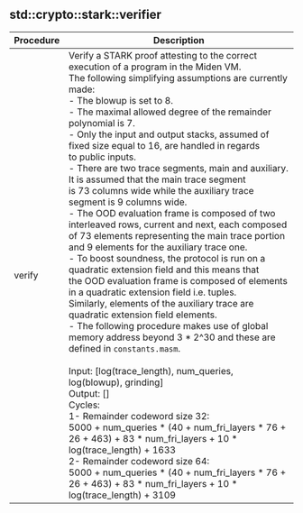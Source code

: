 
## std::crypto::stark::verifier
| Procedure | Description |
| ----------- | ------------- |
| verify | Verify a STARK proof attesting to the correct execution of a program in the Miden VM.<br />The following simplifying assumptions are currently made:<br />- The blowup is set to 8.<br />- The maximal allowed degree of the remainder polynomial is 7.<br />- Only the input and output stacks, assumed of fixed size equal to 16, are handled in regards<br />to public inputs.<br />- There are two trace segments, main and auxiliary. It is assumed that the main trace segment<br />is 73 columns wide while the auxiliary trace segment is 9 columns wide.<br />- The OOD evaluation frame is composed of two interleaved rows, current and next, each composed<br />of 73 elements representing the main trace portion and 9 elements for the auxiliary trace one.<br />- To boost soundness, the protocol is run on a quadratic extension field and this means that<br />the OOD evaluation frame is composed of elements in a quadratic extension field i.e. tuples.<br />Similarly, elements of the auxiliary trace are quadratic extension field elements.<br />- The following procedure makes use of global memory address beyond 3 * 2^30 and these are<br />defined in `constants.masm`.<br /><br />Input: [log(trace_length), num_queries, log(blowup), grinding]<br />Output: []<br />Cycles:<br />1- Remainder codeword size 32:<br />5000 + num_queries * (40 + num_fri_layers * 76 + 26 + 463) + 83 * num_fri_layers + 10 * log(trace_length) + 1633<br />2- Remainder codeword size 64:<br />5000 + num_queries * (40 + num_fri_layers * 76 + 26 + 463) + 83 * num_fri_layers + 10 * log(trace_length) + 3109<br /> |
